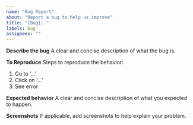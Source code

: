 ```yaml
---
name: "Bug Report"
about: "Report a bug to help us improve"
title: "[Bug]: "
labels: bug
assignees: ""
---
```

**Describe the bug**
A clear and concise description of what the bug is.

**To Reproduce**
Steps to reproduce the behavior:
1. Go to '...'
2. Click on '...'
3. See error

**Expected behavior**
A clear and concise description of what you expected to happen.

**Screenshots**
If applicable, add screenshots to help explain your problem.
